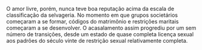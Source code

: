 ﻿O amor livre, porém, nunca teve boa reputação acima da escala de classificação da selvageria. No momento em que grupos societários começaram a se formar, códigos do matrimônio e restrições maritais começaram a se desenvolver. O acasalamento assim progrediu por um sem número de transições, desde um estado de quase completa licença sexual aos padrões do século vinte de restrição sexual relativamente completa.